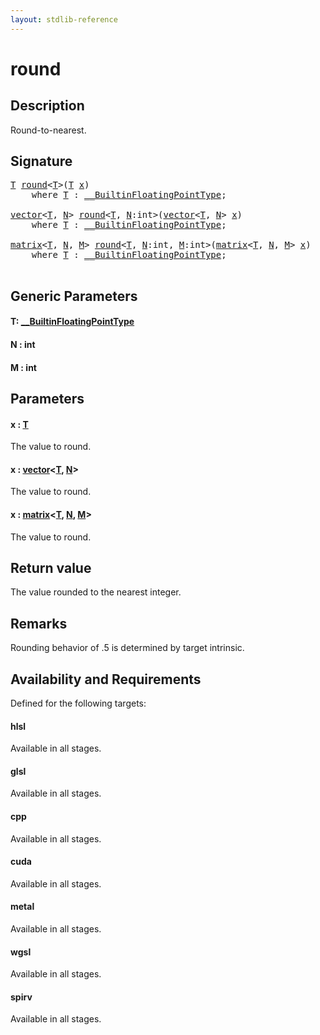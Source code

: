 ```yaml
---
layout: stdlib-reference
---
```


# round

## Description

Round-to-nearest.



## Signature 

<pre>
<a href="round#typeparam-T" class="code_type">T</a> <a href="round">round</a>&lt;<a href="round#typeparam-T" class="code_type">T</a>&gt;(<a href="round#typeparam-T" class="code_type">T</a> <a href="round#decl-x" class="code_param">x</a>)
    <span class='code_keyword'>where</span> <a href="round#typeparam-T" class="code_type">T</a> : <a href="../interfaces/0_builtinfloatingpointtype-029hm/index" class="code_type">__BuiltinFloatingPointType</a>;

<a href="../types/vector/index" class="code_type">vector</a>&lt;<a href="round#typeparam-T" class="code_type">T</a>, <a href="round#decl-N" class="code_var">N</a>&gt; <a href="round">round</a>&lt;<a href="round#typeparam-T" class="code_type">T</a>, <a href="round#decl-N" class="code_var">N</a>:<span class="code_keyword">int</span>&gt;(<a href="../types/vector/index" class="code_type">vector</a>&lt;<a href="round#typeparam-T" class="code_type">T</a>, <a href="round#decl-N" class="code_var">N</a>&gt; <a href="round#decl-x" class="code_param">x</a>)
    <span class='code_keyword'>where</span> <a href="round#typeparam-T" class="code_type">T</a> : <a href="../interfaces/0_builtinfloatingpointtype-029hm/index" class="code_type">__BuiltinFloatingPointType</a>;

<a href="../types/matrix/index" class="code_type">matrix</a>&lt;<a href="round#typeparam-T" class="code_type">T</a>, <a href="round#decl-N" class="code_var">N</a>, <a href="round#decl-M" class="code_var">M</a>&gt; <a href="round">round</a>&lt;<a href="round#typeparam-T" class="code_type">T</a>, <a href="round#decl-N" class="code_var">N</a>:<span class="code_keyword">int</span>, <a href="round#decl-M" class="code_var">M</a>:<span class="code_keyword">int</span>&gt;(<a href="../types/matrix/index" class="code_type">matrix</a>&lt;<a href="round#typeparam-T" class="code_type">T</a>, <a href="round#decl-N" class="code_var">N</a>, <a href="round#decl-M" class="code_var">M</a>&gt; <a href="round#decl-x" class="code_param">x</a>)
    <span class='code_keyword'>where</span> <a href="round#typeparam-T" class="code_type">T</a> : <a href="../interfaces/0_builtinfloatingpointtype-029hm/index" class="code_type">__BuiltinFloatingPointType</a>;

</pre>

## Generic Parameters

####  <a id="typeparam-T"></a>T: [\_\_BuiltinFloatingPointType](../interfaces/0_builtinfloatingpointtype-029hm/index)
####  <a id="decl-N"></a>N  : int
####  <a id="decl-M"></a>M  : int

## Parameters

####  <a id="decl-x"></a>x  : [T](round#typeparam-T)
The value to round.

####  <a id="decl-x"></a>x  : [vector](../types/vector/index)\<[T](../types/vector/index#typeparam-T), [N](../types/vector/index#decl-N)\>
The value to round.

####  <a id="decl-x"></a>x  : [matrix](../types/matrix/index)\<[T](), [N](../types/matrix/index#decl-N), [M](../types/matrix/index#decl-M)\>
The value to round.


## Return value
The value rounded to the nearest integer.

## Remarks
Rounding behavior of .5 is determined by target intrinsic.


## Availability and Requirements

Defined for the following targets:

#### hlsl
Available in all stages.

#### glsl
Available in all stages.

#### cpp
Available in all stages.

#### cuda
Available in all stages.

#### metal
Available in all stages.

#### wgsl
Available in all stages.

#### spirv
Available in all stages.



